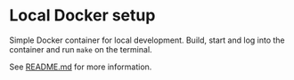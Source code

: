 # Local Docker setup

Simple Docker container for local development.
Build, start and log into the container and run `make` on the terminal.

See [README.md](./../scripts/README.md) for more information.
